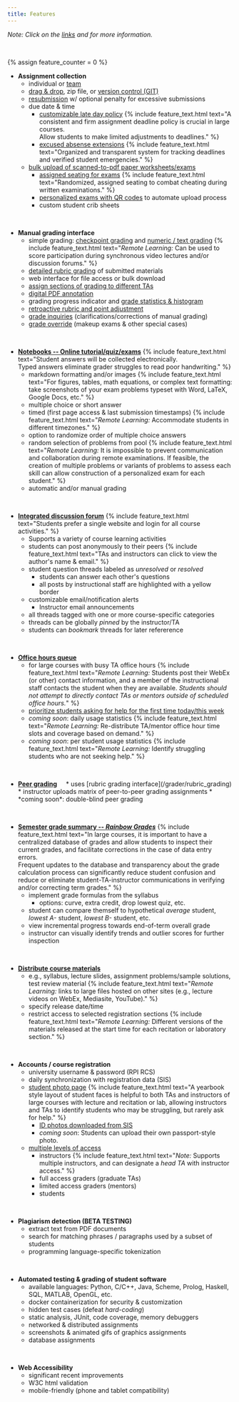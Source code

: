 ```yaml
---
title: Features
---
```


_Note: Click on the <u>links</u> and <i class="fas fa-info-circle" style="font-size:25px;color:#316498;"></i> for more information._

&nbsp;

{% assign feature_counter = 0 %}

* **Assignment collection**   
  * individual or [team](/student/team_assignments)
  * [drag & drop](/student/submission), zip file, or [version control (GIT)](/student/git_submission)
  * [resubmission](/student/managing_versions) w/ optional penalty for excessive submissions
  * due date & time 
    * [customizable late day policy](/student/late_days)
        {% include feature_text.html
           text="A consistent and firm assignment deadline policy is crucial in large courses.  
                 Allow students to make limited adjustments to deadlines." %}
    * [excused absense extensions](/student/late_days#excused-absense-extensions)
        {% include feature_text.html
           text="Organized and transparent system for tracking deadlines 
                 and verified student emergencies." %}
  * [bulk upload of scanned-to-pdf paper worksheets/exams](/instructor/bulk_pdf_upload)
    * [assigned seating for exams](/instructor/rainbow_grades/room_templates)
        {% include feature_text.html
           text="Randomized, assigned seating to combat cheating during written examinations." %}
    * [personalized exams with QR codes](/instructor/personalized_exams) to automate upload process
    * custom student crib sheets

&nbsp;


* **Manual grading interface**
  * simple grading: [checkpoint grading](/grader/checkpoint_grading) and [numeric / text grading](/grader/numeric_text_grading) {% include feature_text.html text="<em>Remote Learning:</em> Can be used to score participation during synchronous video lectures and/or discussion forums." %}
  * [detailed rubric grading](/grader/rubric_grading) of submitted materials
  * web interface for file access or bulk download
  * [assign sections of grading to different TAs](/instructor/create_edit_gradeable#grader-assignment-method)
  * [digital PDF annotation](/grader/rubric_grading#overall-comment-and-pdf-annotations)
  * grading progress indicator and [grade statistics & histogram](/grader/rubric_grading_statistics)
  * [retroactive rubric and point adjustment](/grader/rubric_grading#rubric-common-mark-editing)
  * [grade inquiries](/student/grade_inquiry_student) (clarifications/corrections of manual grading)
  * [grade override](/instructor/grade_override) (makeup exams & other special cases)

&nbsp;


* **[Notebooks -- Online tutorial/quiz/exams](/instructor/assignment_configuration/notebook)**
    {% include feature_text.html
        text="Student answers will be collected electronically. <br> 
              Typed answers eliminate grader struggles to read poor handwriting." %}
  * markdown formatting and/or images {% include feature_text.html text="For figures, tables, math equations, or complex text formatting: take screenshots of your exam problems typeset with Word, LaTeX, Google Docs, etc." %}
  * multiple choice or short answer
  * timed (first page access & last submission timestamps) {% include feature_text.html text="<em>Remote Learning:</em> Accommodate students in different timezones." %}
  * option to randomize order of multiple choice answers
  * random selection of problems from pool
    {% include feature_text.html
    text="<em>Remote Learning:</em> It is impossible to prevent communication and collaboration during remote examinations.  If feasible, the creation of multiple problems or variants of problems to assess each skill can allow construction of a personalized exam for each student." %}
  * automatic and/or manual grading

&nbsp;


* **[Integrated discussion forum](/student/discussion_forum)**
    {% include feature_text.html
        text="Students prefer a single website and login for all course activities." %}
  * Supports a variety of course learning activities <button style="background-color:#ffffff;border:none;outline:none;" onclick='return toggle_display("myforumtag");' href="#"><i class="fas fa-info-circle" style="font-size:25px;color:#316498;"></i></button>
    <div markdown="0" id="myforumtag" style="display: none; background-color:#e6f1f7; color:#666666;">
    <ul>
    <li><em>General and Remote Learning Suggestions:</em></li>
    <ul>
    <li>Discuss assigned reading: "Write a 100-200 word response to the assigned reading, asking a question, or commenting on a classmate's post."</li>
    <li>Project status report: "Post a screenshot of your collected data, describe one challenge you have overcome, and describe one problem you have not yet resolved."</li>
    <li>Forum participation can be graded by the checkpoint or numeric/text gradable interfaces, or made available as a panel within the  interface for a rubric gradeable.</li>
    </ul>
    </ul>
    </div>
  * students can post anonymously to their peers
    {% include feature_text.html
       text="TAs and instructors can click to view the author's name & email." %}
  * student question threads labeled as *unresolved* or *resolved*
    * students can answer each other's questions
    * all posts by instructional staff are highlighted with a yellow border
  * customizable email/notification alerts
    * Instructor email announcements
  * all threads tagged with one or more course-specific categories
  * threads can be globally *pinned* by the instructor/TA
  * students can *bookmark* threads for later refererence

&nbsp;


* **[Office hours queue](/grader/queue)**
  * for large courses with busy TA office hours {% include feature_text.html text="<em>Remote Learning:</em> Students post their WebEx (or other) contact information, and a member of the instructional staff contacts the student when they are available.  <em>Students should not attempt to directly contact TAs or mentors outside of scheduled office hours.</em>" %}
  * [prioritize students asking for help for the first time today/this week](/grader/queue#helping-students-in-the-office-hours-queue)
  * *coming soon*: daily usage statistics {% include feature_text.html text="<em>Remote Learning:</em> Re-distribute TA/mentor office hour time slots and coverage based on demand." %}
  * *coming soon*: per student usage statistics {% include feature_text.html text="<em>Remote Learning:</em> Identify struggling students who are not seeking help." %}

&nbsp;


* **[Peer grading](/instructor/peer_grading)** <button style="background-color:#ffffff;border:none;outline:none;" onclick='return toggle_display("mypeertag");' href="#"><i class="fas fa-info-circle" style="font-size:25px;color:#316498;"></i></button>
    <div markdown="0" id="mypeertag" style="display: none; background-color:#e6f1f7; color:#666666;"><ul>
    <li><em>General and Remote Learning Suggestions:</em></li>
    <ul>
    <li>Collect written feedback from classmates during synchronous video presentations.</li>
    <li>Review intermediate phase of assignment or project.  Students can share and reviewing sample output, graphs,
    and screenshots of the current progress, and give each other references or specific suggestions for what to try next to overcome these challenges or debug their implementation.</li>
    <li>Detailed peer grading of mathematical proofs for correctness.  Similar to rigorous academic paper review.</li>
    <li>Opt-in for extra credit or mandatory participation for a course grade.</li>
    <li>Evaluate for consistency with other peer marks.</li>
    </ul>
    </ul></div>
  * uses [rubric grading interface](/grader/rubric_grading)
  * instructor uploads matrix of peer-to-peer grading assignments
  * *coming soon*: double-blind peer grading

&nbsp;


* **[Semester grade summary -- *Rainbow Grades*](/instructor/rainbow_grades/index)** {% include feature_text.html text="In large courses, it is important to have a centralized database of grades and allow students to inspect their current grades, and facilitate corrections in the case of data entry errors.  <br>Frequent updates to the database and transparency about the grade calculation process can significantly reduce student confusion and reduce or eliminate student-TA-instructor communications in verifying and/or correcting term grades." %}
  * implement grade formulas from the syllabus
    * options: curve, extra credit, drop lowest quiz, etc.
  * student can compare themself to hypothetical *average* student, *lowest A-* student, *lowest B-* student, etc.
  * view incremental progress towards end-of-term overall grade
  * instructor can visually identify trends and outlier scores for further inspection

&nbsp;


* **[Distribute course materials](/instructor/course_materials)**
  * e.g., syllabus, lecture slides, assignment problems/sample solutions, test review material {% include feature_text.html text="<em>Remote Learning:</em> links to large files hosted on other sites (e.g., lecture videos on WebEx, Mediasite, YouTube)." %}
  * specify release date/time
  * restrict access to selected registration sections {% include feature_text.html text="<em>Remote Learning:</em> Different versions of the materials released at the start time for each recitation or laboratory section." %}

&nbsp;


* **Accounts / course registration**
  * university username & password (RPI RCS)
  * daily synchronization with registration data (SIS)
  * [student photo page](/instructor/student_photos) {% include feature_text.html text="A yearbook style layout of student faces is helpful to both TAs and instructors of large courses with lecture and recitation or lab, allowing instructors and TAs to identify students who may be struggling, but rarely ask for help." %}
    * [ID photos downloaded from SIS](/instructor/student_photos#photo-scraper)
    * <em>coming soon</em>: Students can upload their own passport-style photo.
  * [multiple levels of access](/sysadmin/user_access_level#user-group-or-role)
    * instructors {% include feature_text.html text="<em>Note:</em> Supports multiple instructors, and can designate a <em>head TA</em> with instructor access." %}
    * full access graders (graduate TAs)
    * limited access graders (mentors)
    * students

&nbsp;


* **Plagiarism detection (BETA TESTING)**
  * extract text from PDF documents
  * search for matching phrases / paragraphs used by a subset of students
  * programming language-specific tokenization

&nbsp;


* **Automated testing & grading of student software**
  * available languages: Python, C/C++, Java, Scheme, Prolog, Haskell, SQL, MATLAB, OpenGL, etc.
  * docker containerization for security & customization
  * hidden test cases (defeat *hard-coding*)
  * static analysis, JUnit, code coverage, memory debuggers
  * networked & distributed assignments
  * screenshots & animated gifs of graphics assignments
  * database assignments

&nbsp;


* **Web Accessibility**
  * significant recent improvements
  * W3C html validation
  * mobile-friendly (phone and tablet compatibility)

